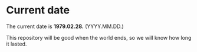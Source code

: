 # Current date

The current date is **1979.02.28.** (YYYY.MM.DD.)

This repository will be good when the world ends, so we will know how long it lasted.